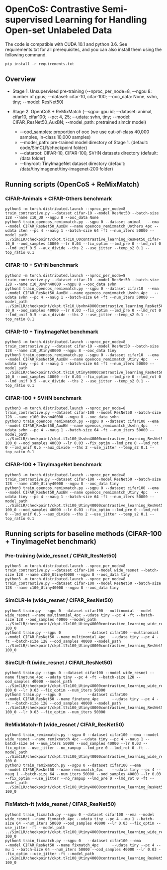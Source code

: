 # OpenCoS: Contrastive Semi-supervised Learning for Handling Open-set Unlabeled Data
The code is compatible with CUDA 10.1 and python 3.6. See requirements.txt for all prerequisites, and you can also install them using the following command.
```
pip install -r requirements.txt
```

## Overview
* Stage 1. Unsupervised pre-training (--nproc_per_node=8, --ngpu 8: number of gpus; --dataset: cifar-10, cifar-100; --ooc_data: None, svhn, tiny; --model: ResNet50)
* Stage 2. OpenCoS + ReMixMatch (--sgpu: gpu id; --dataset: animal, cifar10, cifar100; --pc: 4, 25; --udata: svhn, tiny; --model: CIFAR_ResNet50_AuxBN; --model_path: pretrained simclr model)

  - --ood_samples: proportion of ooc (we use out-of-class 40,000 samples, in-class 10,000 samples)
  - --model_path: pre-trained model directory of Stage 1. (default: code/SimCLR/checkpoint folder)
  - --dataroot: CIFAR-10, CIFAR-100, SVHN datasets directory (default: /data folder)
  - --tinyroot: TinyImageNet dataset directory (default: /data/tinyimagenet/tiny-imagenet-200 folder)

## Running scripts (OpenCoS + ReMixMatch)
### CIFAR-Animals + CIFAR-Others benchmark
```
python3 -m torch.distributed.launch --nproc_per_node=8 train_contrastive.py --dataset cifar-10 --model ResNet50 --batch-size 128 --name c10_U0 --ngpu 8 --ooc_data None
python3 train_opencos_remixmatch.py --sgpu 0 --dataset animal   --ema --model CIFAR_ResNet50_AuxBN --name opencos_remixmatch_Uothers_4pc --udata cten --pc 4 --naug 1 --batch-size 64 -ft --num_iters 50000 --model_path ../SimCLR/checkpoint/ckpt.t7c10_U0contrastive_learning_ResNet50_cifar-10_0 --ood_samples 40000 --lr 0.03 --fix_optim --lmd_pre 0 --lmd_rot 0 --lmd_unif 0.5 --aux_divide --ths 2 --use_jitter --temp_s2 0.1 --top_ratio 0.1
```

### CIFAR-10 + SVHN benchmark
```
python3 -m torch.distributed.launch --nproc_per_node=8 train_contrastive.py --dataset cifar-10 --model ResNet50 --batch-size 128 --name c10_Usvhn40000 --ngpu 8 --ooc_data svhn
python3 train_opencos_remixmatch.py --sgpu 0 --dataset cifar10  --ema --model CIFAR_ResNet50_AuxBN --name opencos_remixmatch_Usvhn_4pc   --udata svhn --pc 4 --naug 1 --batch-size 64 -ft --num_iters 50000 --model_path ../SimCLR/checkpoint/ckpt.t7c10_Usvhn40000contrastive_learning_ResNet50_cifar-10_0 --ood_samples 40000 --lr 0.03 --fix_optim --lmd_pre 0 --lmd_rot 0 --lmd_unif 0.5 --aux_divide --ths 2 --use_jitter --temp_s2 0.1 --top_ratio 0.1
```

### CIFAR-10 + TinyImageNet benchmark
```
python3 -m torch.distributed.launch --nproc_per_node=8 train_contrastive.py --dataset cifar-10 --model ResNet50 --batch-size 128 --name c10_Utiny40000 --ngpu 8 --ooc_data tiny
python3 train_opencos_remixmatch.py --sgpu 0 --dataset cifar10  --ema --model CIFAR_ResNet50_AuxBN --name opencos_remixmatch_Utiny_4pc   --udata tiny --pc 4 --naug 1 --batch-size 64 -ft --num_iters 50000 --model_path ../SimCLR/checkpoint/ckpt.t7c10_Utiny40000contrastive_learning_ResNet50_cifar-10_0 --ood_samples 40000 --lr 0.03 --fix_optim --lmd_pre 0 --lmd_rot 0 --lmd_unif 0.5 --aux_divide --ths 2 --use_jitter --temp_s2 0.1 --top_ratio 0.1
```

### CIFAR-100 + SVHN benchmark
```
python3 -m torch.distributed.launch --nproc_per_node=8 train_contrastive.py --dataset cifar-100 --model ResNet50 --batch-size 128 --name c100_Usvhn40000 --ngpu 8 --ooc_data svhn
python3 train_opencos_remixmatch.py --sgpu 0 --dataset cifar100 --ema --model CIFAR_ResNet50_AuxBN --name opencos_remixmatch_Usvhn_4pc   --udata svhn --pc 4 --naug 1 --batch-size 64 -ft --num_iters 50000 --model_path ../SimCLR/checkpoint/ckpt.t7c100_Usvhn40000contrastive_learning_ResNet50_cifar-100_0 --ood_samples 40000 --lr 0.03 --fix_optim --lmd_pre 0 --lmd_rot 0 --lmd_unif 0.5 --aux_divide --ths 2 --use_jitter --temp_s2 0.1 --top_ratio 0.1
```

### CIFAR-100 + TinyImageNet benchmark
```
python3 -m torch.distributed.launch --nproc_per_node=8 train_contrastive.py --dataset cifar-100 --model ResNet50 --batch-size 128 --name c100_Utiny40000 --ngpu 8 --ooc_data tiny
python3 train_opencos_remixmatch.py --sgpu 0 --dataset cifar100 --ema --model CIFAR_ResNet50_AuxBN --name opencos_remixmatch_Utiny_4pc   --udata tiny --pc 4 --naug 1 --batch-size 64 -ft --num_iters 50000 --model_path ../SimCLR/checkpoint/ckpt.t7c100_Utiny40000contrastive_learning_ResNet50_cifar-100_0 --ood_samples 40000 --lr 0.03 --fix_optim --lmd_pre 0 --lmd_rot 0 --lmd_unif 0.5 --aux_divide --ths 2 --use_jitter --temp_s2 0.1 --top_ratio 0.1
```

## Running scripts for baseline methods (CIFAR-100 + TinyImageNet benchmark)
### Pre-training (wide_resnet / CIFAR_ResNet50)
```
python3 -m torch.distributed.launch --nproc_per_node=8 train_contrastive.py --dataset cifar-100 --model wide_resnet --batch-size 128 --name c100_Utiny40000 --ngpu 8 --ooc_data tiny
python3 -m torch.distributed.launch --nproc_per_node=8 train_contrastive.py --dataset cifar-100 --model ResNet50 --batch-size 128 --name c100_Utiny40000 --ngpu 8 --ooc_data tiny
```

### SimCLR-le (wide_resnet / CIFAR_ResNet50)
```
python3 train.py --sgpu 0 --dataset cifar100 --multinomial --model wide_resnet --name multinomial_4pc --udata tiny --pc 4 -ft --batch-size 128 --ood_samples 40000 --model_path ../SimCLR/checkpoint/ckpt.t7c100_Utiny40000contrastive_learning_wide_resnet_cifar-100_0
python3 train.py --sgpu 0            --dataset cifar100 --multinomial --model CIFAR_ResNet50 --name multinomial_4pc   --udata tiny --pc 4 -ft --batch-size 128 --ood_samples 40000 --model_path ../SimCLR/checkpoint/ckpt.t7c100_Utiny40000contrastive_learning_ResNet50_cifar-100_0
```

### SimCLR-ft (wide_resnet / CIFAR_ResNet50)
```
python3 train.py --sgpu 0 --dataset cifar100 --model wide_resnet --name finetune_4pc --udata tiny --pc 4 -ft --batch-size 128 --ood_samples 40000 --model_path ../SimCLR/checkpoint/ckpt.t7c100_Utiny40000contrastive_learning_wide_resnet_cifar-100_0 --lr 0.03 --fix_optim --num_iters 50000
python3 train.py --sgpu 0            --dataset cifar100               --model CIFAR_ResNet50 --name finetune_4pc      --udata tiny --pc 4 -ft --batch-size 128 --ood_samples 40000 --model_path ../SimCLR/checkpoint/ckpt.t7c100_Utiny40000contrastive_learning_ResNet50_cifar-100_0 --lr 0.03 --fix_optim --num_iters 50000
```

### ReMixMatch-ft (wide_resnet / CIFAR_ResNet50)
```
python3 train_remixmatch.py --sgpu 0 --dataset cifar100 --ema --model wide_resnet --name remixmatch_4pc --udata tiny --pc 4 --naug 1 --batch-size 64 --num_iters 50000 --ood_samples 40000 --lr 0.03 --fix_optim --use_jitter --no_rampup --lmd_pre 0 --lmd_rot 0 -ft --model_path ../SimCLR/checkpoint/ckpt.t7c100_Utiny40000contrastive_learning_wide_resnet_cifar-100_0
python3 train_remixmatch.py --sgpu 0 --dataset cifar100 --ema         --model CIFAR_ResNet50 --name remixmatch_4pc    --udata tiny --pc 4 --naug 1 --batch-size 64 --num_iters 50000 --ood_samples 40000 --lr 0.03 --fix_optim --use_jitter --no_rampup --lmd_pre 0 --lmd_rot 0 -ft --model_path ../SimCLR/checkpoint/ckpt.t7c100_Utiny40000contrastive_learning_ResNet50_cifar-100_0
```

### FixMatch-ft (wide_resnet / CIFAR_ResNet50)
```
python3 train_fixmatch.py --sgpu 0 --dataset cifar100 --ema --model wide_resnet --name fixmatch_4pc --udata tiny --pc 4 --mu 1 --batch-size 64 --num_iters 50000 --ood_samples 40000 --lr 0.03 --fix_optim --use_jitter -ft --model_path ../SimCLR/checkpoint/ckpt.t7c100_Utiny40000contrastive_learning_wide_resnet_cifar-100_0
python3 train_fixmatch.py --sgpu 0   --dataset cifar100 --ema         --model CIFAR_ResNet50 --name fixmatch_4pc      --udata tiny --pc 4 --mu 1 --batch-size 64 --num_iters 50000 --ood_samples 40000 --lr 0.03 --fix_optim --use_jitter -ft --model_path ../SimCLR/checkpoint/ckpt.t7c100_Utiny40000contrastive_learning_ResNet50_cifar-100_0
```
